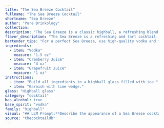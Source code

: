 ```yaml
---
title: "The Sea Breeze Cocktail"
fullname: "The Sea Breeze Cocktail"
shortname: "Sea Breeze"
author: "Pure Drinkology"
collection:
description: "The Sea Breeze is a classic highball, a refreshing blend of vodka, cranberry, and grapefruit juices.  Originating in the 1940s, this pink and tart cocktail likely emerged as a sweeter take on the traditional Vodka and Grapefruit juice cocktail.  "
flavor_description: "The Sea Breeze is a refreshing and tart cocktail. The vodka provides a clean, neutral base, while the cranberry juice delivers a sweet and tart punch. Grapefruit juice adds a subtle bitterness and a touch of citrus, balancing the sweetness and creating a complex flavor profile that is both invigorating and thirst-quenching. "
bartender_tips: "For a perfect Sea Breeze, use high-quality vodka and fresh-squeezed grapefruit juice for a brighter flavor. Don't over-shake, just a gentle swirl to chill and combine. For a sweeter drink, use less grapefruit juice. Garnish with a lime wedge, grapefruit slice, or a sprig of rosemary for a fresh touch. "
ingredients:
  - item: "Vodka"
    measure: "1.5 oz"
  - item: "Cranberry Juice"
    measure: "4 oz"
  - item: "Grapefruit Juice"
    measure: "1 oz"
instructions:
  - item: "Build all ingredients in a highball glass filled with ice."
  - item: "Garnish with lime wedge."
glass: "Highball glass"
category: "cocktail"
has_alcohol: true
base_spirit: "vodka"
family: "highball"
visual: "## LLM Prompt:**Describe the appearance of a Sea Breeze cocktail.  Focus on the following aspects:*** **Color:** What is the dominant color of the cocktail? Are there any subtle shades or variations within the color? * **Transparency:** Is the cocktail clear, translucent, or opaque? How much can you see through the drink?* **Texture:** Does the drink appear smooth, bubbly, or layered?  Are there any visible ingredients or garnishes? * **Overall impression:** What is the overall aesthetic of the cocktail? Does it look refreshing, elegant, or casual? **Example:**Imagine a tall, chilled glass filled with a vibrant, ruby-red liquid. The color is slightly translucent, hinting at the light pink hue of the grapefruit juice beneath. The surface is smooth and still, perhaps adorned with a single, bright-green lime wedge.  The overall impression is one of refreshing elegance, perfect for a warm summer evening. "
source: "thecocktaildb"
---
```


